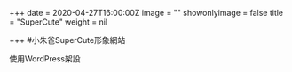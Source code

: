 +++
date = 2020-04-27T16:00:00Z
image = ""
showonlyimage = false
title = "SuperCute"
weight = nil

+++
\#小朱爸SuperCute形象網站

使用WordPress架設